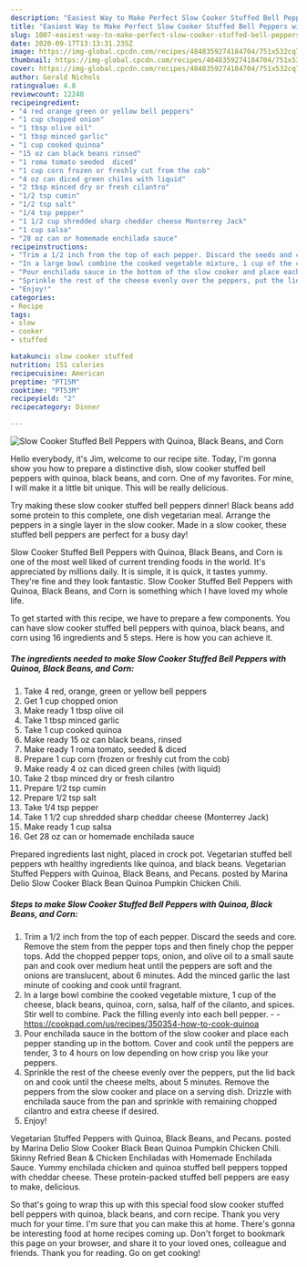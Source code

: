 ```yaml
---
description: "Easiest Way to Make Perfect Slow Cooker Stuffed Bell Peppers with Quinoa, Black Beans, and Corn"
title: "Easiest Way to Make Perfect Slow Cooker Stuffed Bell Peppers with Quinoa, Black Beans, and Corn"
slug: 1007-easiest-way-to-make-perfect-slow-cooker-stuffed-bell-peppers-with-quinoa-black-beans-and-corn
date: 2020-09-17T13:13:31.235Z
image: https://img-global.cpcdn.com/recipes/4848359274184704/751x532cq70/slow-cooker-stuffed-bell-peppers-with-quinoa-black-beans-and-corn-recipe-main-photo.jpg
thumbnail: https://img-global.cpcdn.com/recipes/4848359274184704/751x532cq70/slow-cooker-stuffed-bell-peppers-with-quinoa-black-beans-and-corn-recipe-main-photo.jpg
cover: https://img-global.cpcdn.com/recipes/4848359274184704/751x532cq70/slow-cooker-stuffed-bell-peppers-with-quinoa-black-beans-and-corn-recipe-main-photo.jpg
author: Gerald Nichols
ratingvalue: 4.8
reviewcount: 12248
recipeingredient:
- "4 red orange green or yellow bell peppers"
- "1 cup chopped onion"
- "1 tbsp olive oil"
- "1 tbsp minced garlic"
- "1 cup cooked quinoa"
- "15 oz can black beans rinsed"
- "1 roma tomato seeded  diced"
- "1 cup corn frozen or freshly cut from the cob"
- "4 oz can diced green chiles with liquid"
- "2 tbsp minced dry or fresh cilantro"
- "1/2 tsp cumin"
- "1/2 tsp salt"
- "1/4 tsp pepper"
- "1 1/2 cup shredded sharp cheddar cheese Monterrey Jack"
- "1 cup salsa"
- "28 oz can or homemade enchilada sauce"
recipeinstructions:
- "Trim a 1/2 inch from the top of each pepper. Discard the seeds and core. Remove the stem from the pepper tops and then finely chop the pepper tops. Add the chopped pepper tops, onion, and olive oil to a small saute pan and cook over medium heat until the peppers are soft and the onions are translucent, about 6 minutes. Add the minced garlic the last minute of cooking and cook until fragrant."
- "In a large bowl combine the cooked vegetable mixture, 1 cup of the cheese, black beans, quinoa, corn, salsa, half of the cilanto, and spices. Stir well to combine. Pack the filling evenly into each bell pepper.  https://cookpad.com/us/recipes/350354-how-to-cook-quinoa"
- "Pour enchilada sauce in the bottom of the slow cooker and place each pepper standing up in the bottom. Cover and cook until the peppers are tender, 3 to 4 hours on low depending on how crisp you like your peppers."
- "Sprinkle the rest of the cheese evenly over the peppers, put the lid back on and cook until the cheese melts, about 5 minutes. Remove the peppers from the slow cooker and place on a serving dish. Drizzle with enchilada sauce from the pan and sprinkle with remaining chopped cilantro and extra cheese if desired."
- "Enjoy!"
categories:
- Recipe
tags:
- slow
- cooker
- stuffed

katakunci: slow cooker stuffed 
nutrition: 151 calories
recipecuisine: American
preptime: "PT15M"
cooktime: "PT53M"
recipeyield: "2"
recipecategory: Dinner

---
```



![Slow Cooker Stuffed Bell Peppers with Quinoa, Black Beans, and Corn](https://img-global.cpcdn.com/recipes/4848359274184704/751x532cq70/slow-cooker-stuffed-bell-peppers-with-quinoa-black-beans-and-corn-recipe-main-photo.jpg)

Hello everybody, it's Jim, welcome to our recipe site. Today, I'm gonna show you how to prepare a distinctive dish, slow cooker stuffed bell peppers with quinoa, black beans, and corn. One of my favorites. For mine, I will make it a little bit unique. This will be really delicious.

Try making these slow cooker stuffed bell peppers dinner! Black beans add some protein to this complete, one dish vegetarian meal. Arrange the peppers in a single layer in the slow cooker. Made in a slow cooker, these stuffed bell peppers are perfect for a busy day!

Slow Cooker Stuffed Bell Peppers with Quinoa, Black Beans, and Corn is one of the most well liked of current trending foods in the world. It's appreciated by millions daily. It is simple, it is quick, it tastes yummy. They're fine and they look fantastic. Slow Cooker Stuffed Bell Peppers with Quinoa, Black Beans, and Corn is something which I have loved my whole life.


To get started with this recipe, we have to prepare a few components. You can have slow cooker stuffed bell peppers with quinoa, black beans, and corn using 16 ingredients and 5 steps. Here is how you can achieve it.

<!--inarticleads1-->

##### The ingredients needed to make Slow Cooker Stuffed Bell Peppers with Quinoa, Black Beans, and Corn:

1. Take 4 red, orange, green or yellow bell peppers
1. Get 1 cup chopped onion
1. Make ready 1 tbsp olive oil
1. Take 1 tbsp minced garlic
1. Take 1 cup cooked quinoa
1. Make ready 15 oz can black beans, rinsed
1. Make ready 1 roma tomato, seeded &amp; diced
1. Prepare 1 cup corn (frozen or freshly cut from the cob)
1. Make ready 4 oz can diced green chiles (with liquid)
1. Take 2 tbsp minced dry or fresh cilantro
1. Prepare 1/2 tsp cumin
1. Prepare 1/2 tsp salt
1. Take 1/4 tsp pepper
1. Take 1 1/2 cup shredded sharp cheddar cheese (Monterrey Jack)
1. Make ready 1 cup salsa
1. Get 28 oz can or homemade enchilada sauce


Prepared ingredients last night, placed in crock pot. Vegetarian stuffed bell peppers wth healthy ingredients like quinoa, and black beans. Vegetarian Stuffed Peppers with Quinoa, Black Beans, and Pecans. posted by Marina Delio Slow Cooker Black Bean Quinoa Pumpkin Chicken Chili. 

<!--inarticleads2-->

##### Steps to make Slow Cooker Stuffed Bell Peppers with Quinoa, Black Beans, and Corn:

1. Trim a 1/2 inch from the top of each pepper. Discard the seeds and core. Remove the stem from the pepper tops and then finely chop the pepper tops. Add the chopped pepper tops, onion, and olive oil to a small saute pan and cook over medium heat until the peppers are soft and the onions are translucent, about 6 minutes. Add the minced garlic the last minute of cooking and cook until fragrant.
1. In a large bowl combine the cooked vegetable mixture, 1 cup of the cheese, black beans, quinoa, corn, salsa, half of the cilanto, and spices. Stir well to combine. Pack the filling evenly into each bell pepper. -  - https://cookpad.com/us/recipes/350354-how-to-cook-quinoa
1. Pour enchilada sauce in the bottom of the slow cooker and place each pepper standing up in the bottom. Cover and cook until the peppers are tender, 3 to 4 hours on low depending on how crisp you like your peppers.
1. Sprinkle the rest of the cheese evenly over the peppers, put the lid back on and cook until the cheese melts, about 5 minutes. Remove the peppers from the slow cooker and place on a serving dish. Drizzle with enchilada sauce from the pan and sprinkle with remaining chopped cilantro and extra cheese if desired.
1. Enjoy!


Vegetarian Stuffed Peppers with Quinoa, Black Beans, and Pecans. posted by Marina Delio Slow Cooker Black Bean Quinoa Pumpkin Chicken Chili. Skinny Refried Bean &amp; Chicken Enchiladas with Homemade Enchilada Sauce. Yummy enchilada chicken and quinoa stuffed bell peppers topped with cheddar cheese. These protein-packed stuffed bell peppers are easy to make, delicious. 

So that's going to wrap this up with this special food slow cooker stuffed bell peppers with quinoa, black beans, and corn recipe. Thank you very much for your time. I'm sure that you can make this at home. There's gonna be interesting food at home recipes coming up. Don't forget to bookmark this page on your browser, and share it to your loved ones, colleague and friends. Thank you for reading. Go on get cooking!

